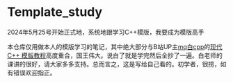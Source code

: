 # Template_study
2024年5月25号开始正式地，系统地跟学习C++模版，我要成为模版高手  

本仓库仅用做本人的模版学习的笔记，其中绝大部分与B站UP主[mq白cpp](https://space.bilibili.com/1292761396/pugv?defaultTab=cheese)的[现代 C++ 模版教程](https://mq-b.github.io/Modern-Cpp-templates-tutorial/)高度重合，国王伟大。说白了就是学完然后全抄了一遍。白老师的课讲的很好，请大家多多支持。总而言之，这是写给自己看的。初学者，很捞，如有错误欢迎指正。
